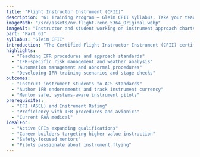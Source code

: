 ```yaml
---
title: "Flight Instructor Instrument (CFII)"
description: "61 Training Program — Gleim CFII syllabus. Take your teaching to the next level. Train pilots for safe, precise instrument flight as a CFII."
imagePath: "/src/assets/nv-flight-reno_5364_Original.webp"
imageAlt: "Instructor and student working on instrument approach charts"
part: "Part 61"
syllabus: "Gleim CFII"
introduction: "The Certified Flight Instructor Instrument (CFII) certificate is an essential qualification for flight instructors looking to specialize in teaching instrument flying. This advanced training program focuses on equipping you with the skills and knowledge necessary to instruct student pilots in IFR (Instrument Flight Rules) operations, including instrument approaches, holds, and enroute navigation. Through a combination of ground school and practical flight training, you'll learn how to effectively teach complex instrument procedures, manage student workloads, and evaluate performance. Our experienced instructors will guide you through the intricacies of instrument instruction, helping you become a proficient and confident CFII. By the end of this program, you'll be prepared to pass the FAA CFII Knowledge Test and Practical Test, enabling you to mentor the next generation of instrument-rated pilots."
highlights:
  - "Teaching IFR procedures and approach standards"
  - "IFR-specific risk management and weather analysis"
  - "Automation management and abnormal procedures"
  - "Developing IFR training scenarios and stage checks"
outcomes:
  - "Instruct instrument students to ACS standards"
  - "Author IFR endorsements and track instrument currency"
  - "Mentor safe, systems-aware instrument pilots"
prerequisites:
  - "CFI (ASEL) and Instrument Rating"
  - "Proficiency with IFR procedures and avionics"
  - "Current FAA medical"
idealFor:
  - "Active CFIs expanding qualifications"
  - "Career builders targeting higher-value instruction"
  - "Safety-focused mentors"
  - "Pilots passionate about instrument flying"
---
```



